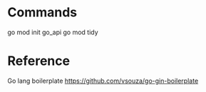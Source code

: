# Commands
go mod init go_api
go mod tidy

# Reference
Go lang boilerplate
https://github.com/vsouza/go-gin-boilerplate